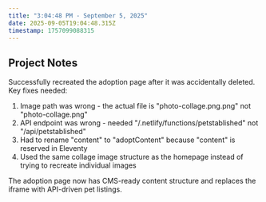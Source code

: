 ```yaml
---
title: "3:04:48 PM - September 5, 2025"
date: 2025-09-05T19:04:48.315Z
timestamp: 1757099088315
---
```


## Project Notes

Successfully recreated the adoption page after it was accidentally deleted. Key fixes needed:
1. Image path was wrong - the actual file is "photo-collage.png.png" not "photo-collage.png"  
2. API endpoint was wrong - needed "/.netlify/functions/petstablished" not "/api/petstablished"
3. Had to rename "content" to "adoptContent" because "content" is reserved in Eleventy
4. Used the same collage image structure as the homepage instead of trying to recreate individual images

The adoption page now has CMS-ready content structure and replaces the iframe with API-driven pet listings.

